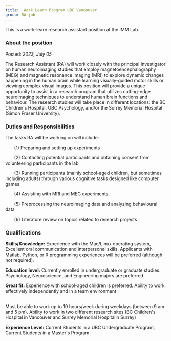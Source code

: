 ```yaml
---
title:  Work Learn Program UBC Vancouver 
group: RA-job
---
```


This is a work-learn research assistant position at the IMM Lab. 

### About the position 
Posted: *2023, July 05*

The Research Assistant (RA) will work closely with the principal Investigator on human neuroimaging studies that employ magnetoencephalography (MEG) and magnetic resonance imaging (MRI) to explore dynamic changes happening in the human brain while learning visually-guided motor skills or viewing complex visual images. This position will provide a unique opportunity to assist in a research program that utilizes cutting-edge neuroimaging techniques to understand human brain functions and behaviour. The research studies will take place in different locations: the BC Children's Hospital, UBC Psychology, and/or the Surrey Memorial Hospital (Simon Fraser University).



### Duties and Responsibilities

The tasks RA will be working on will include: 

&nbsp;&nbsp;&nbsp;&nbsp;&nbsp;&nbsp; (1) Preparing and setting up experiments 

&nbsp;&nbsp;&nbsp;&nbsp;&nbsp;&nbsp; (2) Contacting potential participants and obtaining consent from volunteering participants in the lab 

&nbsp;&nbsp;&nbsp;&nbsp;&nbsp;&nbsp; (3) Running participants (mainly school-aged children, but sometimes including adults) through various cognitive tasks designed like computer games 

&nbsp;&nbsp;&nbsp;&nbsp;&nbsp;&nbsp; (4) Assisting with MRI and MEG experiments. 

&nbsp;&nbsp;&nbsp;&nbsp;&nbsp;&nbsp; (5) Preprocessing the neuroimaging data and analyzing behavioural data 

&nbsp;&nbsp;&nbsp;&nbsp;&nbsp;&nbsp; (6) Literature review on topics related to research projects 


### Qualifications 

**Skills/Knowledge:** Experience with the Mac/Linux operating system, Excellent oral communication and interpersonal skills. Applicants with Matlab, Python, or R programming experiences will
be preferred (although not required). 

**Education level:** Currently enrolled in undergraduate or graduate studies. Psychology, Neuroscience, and Engineering majors are preferred. 

**Great fit:** Experience with school-aged children is preferred. Ability to work effectively independently and in a team environment

<br>
Must be able to work up to 10 hours/week during weekdays (between 9 am and 5 pm). Ability to work in two different research sites (BC Children's Hospital in Vancouver and Surrey Memorial Hospitalin Surrey) 

**Experience Level:** Current Students in a UBC Undergraduate Program, Current Students in a Master's Program




